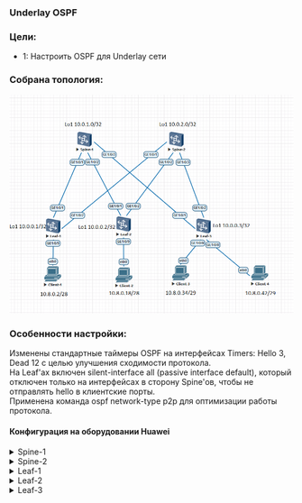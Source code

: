 ### Underlay OSPF

### Цели:
- 1: Настроить OSPF для Underlay сети

### Собрана топология:
![img_1.png](main_topology2.png)

### Особенности настройки:
Изменены стандартные таймеры OSPF на интерфейсах  Timers: Hello 3, Dead 12 с целью улучшения сходимости протокола.<br>
На Leaf'ах включен silent-interface all (passive interface default), который отключен только на интерфейсах в сторону Spine'ов, чтобы не отправлять hello в клиентские порты.<br>
Применена команда ospf network-type p2p для оптимизации работы протокола.

#### Конфигурация на оборудовании Huawei
<details>
<summary> Spine-1 </summary>
#<br>
sysname Spine-1<br>
#<br>
interface GE1/0/1<br>
 undo portswitch<br>
 description to Leaf-1<br>
 undo shutdown<br>
 ip address 10.4.1.0 255.255.255.254<br>
 ospf network-type p2p<br>
 ospf timer hello 3<br>
#<br>
interface GE1/0/2<br>
 undo portswitch<br>
 description to Leaf-2<br>
 undo shutdown<br>
 ip address 10.4.1.2 255.255.255.254<br>
 ospf network-type p2p<br>
 ospf timer hello 3<br>
#<br>
interface GE1/0/3<br>
 undo portswitch<br>
 description to Leaf-3<br>
 undo shutdown<br>
 ip address 10.4.1.4 255.255.255.254<br>
 ospf network-type p2p<br>
 ospf timer hello 3<br>
#<br>
interface LoopBack1<br>
 description underlay<br>
 ip address 10.0.1.0 255.255.255.255<br>
#<br>
interface LoopBack2<br>
 description overlay<br>
 ip address 10.2.1.0 255.255.255.255<br>
#<br>
ospf 555 router-id 10.0.1.0<br>
 area 0.0.0.0<br>
  network 10.0.1.0 0.0.0.0 description underlay Loopback1<br>
  network 10.2.1.0 0.0.0.0 description overlay Loopback2<br>
  network 10.4.1.0 0.0.0.1 description PtP to Leaf-1<br>
  network 10.4.1.2 0.0.0.1 description PtP to Leaf-2<br>
  network 10.4.1.4 0.0.0.1 description PtP to Leaf-3<br>
#<br>
</details>
<details>
<summary> Spine-2 </summary>
#<br>
sysname Spine-2<br>
#<br>
interface GE1/0/1<br>
 undo portswitch<br>
 description to Leaf-1<br>
 undo shutdown<br>
 ip address 10.4.2.0 255.255.255.254<br>
 ospf network-type p2p<br>
 ospf timer hello 3<br>
#<br>
interface GE1/0/2<br>
 undo portswitch<br>
 description to Leaf-2<br>
 undo shutdown<br>
 ip address 10.4.2.2 255.255.255.254<br>
 ospf network-type p2p<br>
 ospf timer hello 3<br>
#<br>
interface GE1/0/3<br>
 undo portswitch<br>
 description to Leaf-3<br>
 undo shutdown<br>
 ip address 10.4.2.4 255.255.255.254<br>
 ospf network-type p2p<br>
 ospf timer hello 3<br>
#<br>
interface LoopBack1<br>
 description underlay<br>
 ip address 10.0.2.0 255.255.255.255<br>
#<br>
interface LoopBack2<br>
 description overlay<br>
 ip address 10.2.2.0 255.255.255.255<br>
#<br>
ospf 777 router-id 10.0.2.0<br>
 area 0.0.0.0<br>
  network 10.0.2.0 0.0.0.0 description underlay Loopback1<br>
  network 10.2.2.0 0.0.0.0 description overlay Loopback2<br>
  network 10.4.2.0 0.0.0.1 description PtP to Leaf-1<br>
  network 10.4.2.2 0.0.0.1 description PtP to Leaf-2<br>
  network 10.4.2.4 0.0.0.1 description PtP to Leaf-3<br>
#<br>
</details>
<details>
<summary> Leaf-1 </summary>
#<br>
sysname Leaf-1<br>
#<br>
interface GE1/0/1<br>
 undo portswitch<br>
 description to Spine-1<br>
 undo shutdown<br>
 ip address 10.4.1.1 255.255.255.254<br>
 ospf network-type p2p<br>
 ospf timer hello 3<br>
#<br>
interface GE1/0/2<br>
 undo portswitch<br>
 description to Spine-2<br>
 undo shutdown<br>
 ip address 10.4.2.1 255.255.255.254<br>
 ospf network-type p2p<br>
 ospf timer hello 3<br>
#<br>
interface GE1/0/9<br>
 undo portswitch<br>
 description to Client-1<br>
 undo shutdown<br>
 ip address 10.8.0.1 255.255.255.240<br>
#<br>
interface LoopBack1<br>
 description underlay<br>
 ip address 10.0.0.1 255.255.255.255<br>
#<br>
interface LoopBack2<br>
 description overlay<br>
 ip address 10.2.0.1 255.255.255.255<br>
#<br>
ospf 333 router-id 10.0.0.1<br>
 silent-interface all<br>
 undo silent-interface GE1/0/1<br>
 undo silent-interface GE1/0/2<br>
 area 0.0.0.0<br>
  network 10.0.0.1 0.0.0.0 description underlay LoopBack1<br>
  network 10.2.0.1 0.0.0.0 description overlay LoopBack2<br>
  network 10.4.1.0 0.0.0.1 description PtP to Spine-1<br>
  network 10.4.2.0 0.0.0.1 description PtP to Spine-2<br>
  network 10.8.0.0 0.0.0.15 description Client-1 network<br>
#<br>
</details>
<details>
<summary> Leaf-2 </summary>
#<br>
sysname Leaf-2<br>
#<br>
interface GE1/0/1<br>
 undo portswitch<br>
 description to Spine-1<br>
 undo shutdown<br>
 ip address 10.4.1.3 255.255.255.254<br>
 ospf network-type p2p<br>
 ospf timer hello 3<br>
#<br>
interface GE1/0/2<br>
 undo portswitch<br>
 description to Spine-2<br>
 undo shutdown<br>
 ip address 10.4.2.3 255.255.255.254<br>
 ospf network-type p2p<br>
 ospf timer hello 3<br>
#<br>
interface GE1/0/9<br>
 undo portswitch<br>
 description to Client-2<br>
 undo shutdown<br>
 ip address 10.8.0.17 255.255.255.240<br>
#<br>
interface LoopBack1<br>
 description underlay<br>
 ip address 10.0.0.2 255.255.255.255<br>
#<br>
interface LoopBack2<br>
 description overlay<br>
 ip address 10.2.0.2 255.255.255.255<br>
#<br>
ospf 200 router-id 10.0.0.2<br>
 silent-interface all<br>
 undo silent-interface GE1/0/1<br>
 undo silent-interface GE1/0/2<br>
 area 0.0.0.0<br>
  network 10.0.0.2 0.0.0.0 description underlay LoopBack1<br>
  network 10.2.0.2 0.0.0.0 description overlay LoopBack2<br>
  network 10.4.1.2 0.0.0.1 description PtP to Spine-1<br>
  network 10.4.2.2 0.0.0.1 description PtP to Spine-2<br>
  network 10.8.0.16 0.0.0.15 description Client-2 network<br>
#<br>
</details>
<details>
<summary> Leaf-3 </summary>
#<br>
 sysname Leaf-3<br>
#<br>
interface GE1/0/1<br>
 undo portswitch<br>
 description to Spine-1<br>
 undo shutdown<br>
 ip address 10.4.1.5 255.255.255.254<br>
 ospf network-type p2p<br>
 ospf timer hello 3<br>
#<br>
interface GE1/0/2<br>
 undo portswitch<br>
 description to Spine-2<br>
 undo shutdown<br>
 ip address 10.4.2.5 255.255.255.254<br>
 ospf network-type p2p<br>
 ospf timer hello 3<br>
#<br>
interface GE1/0/8<br>
 undo portswitch<br>
 description to Client-4<br>
 undo shutdown<br>
 ip address 10.8.0.41 255.255.255.248<br>
#<br>
interface GE1/0/9<br>
 undo portswitch<br>
 description to Client-3<br>
 undo shutdown<br>
 ip address 10.8.0.33 255.255.255.248<br>
#<br>
interface LoopBack1<br>
 description underlay<br>
 ip address 10.0.0.3 255.255.255.255<br>
#<br>
interface LoopBack2<br>
 description overlay<br>
 ip address 10.2.0.3 255.255.255.255<br>
#<br>
ospf 999 router-id 10.0.0.3<br>
 silent-interface all<br>
 undo silent-interface GE1/0/1<br>
 undo silent-interface GE1/0/2<br>
 area 0.0.0.0<br>
  network 10.0.0.3 0.0.0.0 description underlay Loopback1<br>
  network 10.2.0.3 0.0.0.0 description overlay Loopback2<br>
  network 10.4.1.4 0.0.0.1 description PtP to Spine-1<br>
  network 10.4.2.4 0.0.0.1 description PtP to Spine-2<br>
  network 10.8.0.32 0.0.0.7 description Client-3 network<br>
  network 10.8.0.40 0.0.0.7 description Client-4 network<br>
#<br>
</details>
